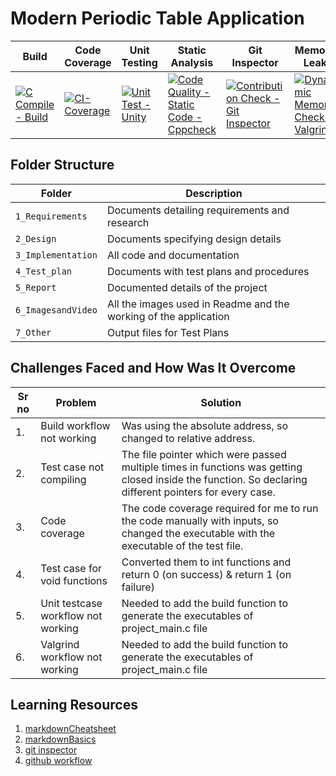 # Modern Periodic Table Application


Build | Code Coverage | Unit Testing | Static Analysis | Git Inspector | Memory Leak
------|----------|-------|-------- | --- | ---
[![C Compile - Build](https://github.com/KhubiThakkar/Periodic-Table/actions/workflows/build.yml/badge.svg?branch=master)](https://github.com/KhubiThakkar/Periodic-Table/actions/workflows/build.yml) | [![CI-Coverage](https://github.com/KhubiThakkar/Periodic-Table/actions/workflows/coverage.yml/badge.svg?branch=master)](https://github.com/KhubiThakkar/Periodic-Table/actions/workflows/coverage.yml) | [![Unit Test - Unity](https://github.com/KhubiThakkar/Periodic-Table/actions/workflows/unit-test.yml/badge.svg?branch=master)](https://github.com/KhubiThakkar/Periodic-Table/actions/workflows/unit-test.yml) | [![Code Quality - Static Code - Cppcheck](https://github.com/KhubiThakkar/Periodic-Table/actions/workflows/cpp-check.yml/badge.svg?branch=master)](https://github.com/KhubiThakkar/Periodic-Table/actions/workflows/cpp-check.yml) | [![Contribution Check - Git Inspector](https://github.com/KhubiThakkar/Periodic-Table/actions/workflows/gitinspector.yml/badge.svg?branch=master)](https://github.com/KhubiThakkar/Periodic-Table/actions/workflows/gitinspector.yml) | [![Dynamic Memory Check - Valgrind](https://github.com/KhubiThakkar/Periodic-Table/actions/workflows/valgrind.yml/badge.svg?branch=master)](https://github.com/KhubiThakkar/Periodic-Table/actions/workflows/valgrind.yml)


## Folder Structure
Folder             | Description
-------------------| -----------------------------------------
`1_Requirements`   | Documents detailing requirements and research
`2_Design`         | Documents specifying design details
`3_Implementation` | All code and documentation
`4_Test_plan`      | Documents with test plans and procedures
`5_Report`         | Documented details of the project
`6_ImagesandVideo` | All the images used in Readme and the working of the application
`7_Other`          | Output files for Test Plans


## Challenges Faced and How Was It Overcome

**Sr no** | **Problem** | **Solution**
--- | --- | ---
1. | Build workflow not working | Was using the absolute address, so changed to relative address.
2. |Test case not compiling | The file pointer which were passed multiple times in functions was getting closed inside the function. So declaring different pointers for every case.
3. |Code coverage| The code coverage required for me to run the code manually with inputs, so changed the executable with the executable of the test file. 
4. |Test case for void functions| Converted them to int functions and return 0 (on success) & return 1 (on failure)
5. |Unit testcase workflow not working| Needed to add the build function to generate the executables of project_main.c file
6. |Valgrind workflow not working| Needed to add the build function to generate the executables of project_main.c file


## Learning Resources
1. [markdownCheatsheet](https://github.com/adam-p/markdown-here/wiki/Markdown-Cheatsheet)
2. [markdownBasics](https://guides.github.com/features/mastering-markdown/)
3. [git inspector](https://github.com/ejwa/gitinspector.git)
4. [github workflow](https://docs.github.com/en/actions/learn-github-action)
